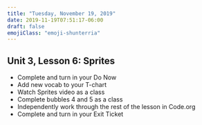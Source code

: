 ```yaml
---
title: "Tuesday, November 19, 2019"
date: 2019-11-19T07:51:17-06:00
draft: false
emojiClass: "emoji-shunterria"
---
```

## Unit 3, Lesson 6: Sprites
- Complete and turn in your Do Now
- Add new vocab to your T-chart
- Watch Sprites video as a class
- Complete bubbles 4 and 5 as a class
- Independently work through the rest of the lesson in Code.org
- Complete and turn in your Exit Ticket